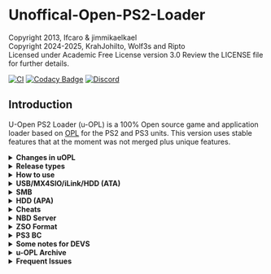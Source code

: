 # Unoffical-Open-PS2-Loader

Copyright 2013, Ifcaro & jimmikaelkael<br/>
Copyright 2024-2025, KrahJohilto, Wolf3s and Ripto<br/>
Licensed under Academic Free License version 3.0
Review the LICENSE file for further details.

[![CI](https://github.com/NathanNeurotic/uOPL/actions/workflows/compilation.yml/badge.svg?branch=uOPL-1)](https://github.com/NathanNeurotic/uOPL/actions/workflows/compilation.yml)
[![Codacy Badge](https://app.codacy.com/project/badge/Grade/99032a6a180243bfa0d0e23efeb0608d)](https://www.codacy.com/gh/NathanNeurotic/uOPL/dashboard?utm_source=github.com&utm_medium=referral&utm_content=NathanNeurotic/uOPL&utm_campaign=Badge_Grade)
[![Discord](https://img.shields.io/discord/652861436992946216?style=flat&logo=Discord)]([https://discord.gg/CVFUa9xh6B](https://discord.gg/hFRysYVReu))

## Introduction

U-Open PS2 Loader (u-OPL) is a 100% Open source game and application loader based on [OPL](https://github.com/ps2homebrew/Open-PS2-Loader) for
the PS2 and PS3 units. This version uses stable features that at the moment was not merged plus unique features.
<details>
  <summary> <b> Changes in uOPL </b> </summary>
<p>

  * uOPL uses a slightly older build environment in an attempt to increase stability, more akin to OPL r2049
  * Multi USB works without issues (workaround)
  * ATA HDD support ala grimdoomers fork
  * UDPBD support (as a build variant) ala tihmstar & el_isra forks (untested) - likely needs more work
  * Favourites Menu
  * Optional per-game Neutrino core loading for increased compatibility
  * Additional Mode 7 ala Neutrino (works with both Neutrino and OPL core)
  * Legacy apps paths with `mass:` work
  * Two new built in themes `<uOPL>` & `<uOPL-CF>`
  * Additional theme options
  * Debug builds have the option to send LOGs to a BDM device
  * Disable all button for cheats selection menu
  * Cancel pending ART requests at launch (should stop a crash that occurs when traversing the games list quickly and suddenly launching a title)

### Neutrino Support
Neutrino needs to be stored on either `mc0:NEUTRINO/neutrino.elf` or `mc1:NEUTRINO/neutrino.elf` with the usual setup of `config` and `modules` subfolders.<br>
In game settings you will find an option `Loader Core` with the options of `<OPL>` or `Neutrino`<br><br>
Supported devices: `USB` `MX4SIO` `HDD (ATA)` `iLink` `UDPBD - untested` `HDD (APA) - untested (seems hit & miss for some games)`<br><br>
Neutrino does not support:<br>
`ZSO Format` `USBExtreme Format` (Will result in `<OPL>` core being used instead even if `Neutrino` is selected)<br>
`PADEMU` `GSM` `Cheats` (Will result in `Neutrino` still being used however these features will not be applied because Neutrino uses a diffrent sets of modules than OPL and u-OPL)<br><br>
Get [Neutrino](https://github.com/rickgaiser/neutrino/releases)

### Additional Theme Options
These are all optional and will use default values if omitted.

| Key                         | Description                                                                                                          |
| --------------------------- | -------------------------------------------------------------------------------------------------------------------- |
| `wsX`                       | Sets theme element posX position in widescreen (avoids the need for seperate 4:3 and 16:9 theme cfgs)                |
| `skip`                      | If enabled will skip rendering of StaticImage types if there is no currently selected item                           |
| `reflection`                | If enabled will render a reflection of GameImage or Coverflow types (not recommended for faked perspective images)   |
| `plasma_blend_color`        | Optional secondary blend colour for plasma (now you can mix bg & blend colour, previously it was only bg & black)    |
| `Coverflow`                 | New type will render 3 covers at a time, works with overlays and reflection etc                                      |
| `aligned=2`                 | New value for "aligned" to right justify                                                                             |
| `use_settings_bg=1`         | If enabled all menus will display `settings_bg.png` from your theme instead of traditional plasma for the background |

<img src="previews/uOPL.png" height="300" />
<img src="previews/uOPL-CF.png" height="300" />

</p>
</details>

<details>
  <summary> <b> Release types </b> </summary>
<p>

Open PS2 Loader bundle included several types of the same OPL version. These
types come with more or fewer features included.

| Type (can be a combination) | Description                                                                             |
| --------------------------- | --------------------------------------------------------------------------------------- |
| `Release`                   | Regular OPL release with GSM, IGS, PADEMU, VMC, PS2RD Cheat Engine & Parental Controls. |
| `DTL_T10000`                | OPL for TOOLs (DevKit PS2)                                                              |
| `IGS`                       | OPL with InGame Screenshot feature.                                                     |
| `PADEMU`                    | OPL with Pad Emulation for DS3 & DS4.                                                   |
| `RTL`                       | OPL with the right to left language support.                                            |

</p>
</details>

<details>
  <summary> <b> How to use </b> </summary>
<p>

U-OPL uses the following directory tree structure across HDD, SMB, and
USB modes:

| Folder | Description                                          | Modes       |
| ------ | ---------------------------------------------------- | ----------- |
| `CD`   | for games on CD media - i.e. blue-bottom discs       | USB and SMB |
| `DVD`  | for DVD5 and DVD9 images (if filesystem supports +4gb files) | USB and SMB |
| `VMC`  | for Virtual Memory Card images - from 8MB up to 64MB | all         |
| `CFG`  | for saving per-game configuration files              | all         |
| `ART`  | for game art images                                  | all         |
| `THM`  | for themes support                                   | all         |
| `LNG`  | for translation support                              | all         |
| `CHT`  | for cheats files                                     | all         |

U-OPL will automatically create the above directory structure the first time you launch it and enable your favorite device.

For HDD (APA) users, OPL will read `hdd0:__common/OPL/conf_hdd.cfg` for the config entry `hdd_partition` to use as your OPL partition.
If not found a config file, a 128Mb `+OPL` partition will be created. You can edit the config if you wish to use/create a different partition.
All partitions created by OPL will be 128Mb (it is not recommended to enlarge partitions as it will break LBAs, instead remove and recreate manually with uLaunchELF at a larger size if needed).

</p>
</details>

<details>
  <summary> <b> USB/MX4SIO/iLink/HDD (ATA) </b> </summary>


Game files should be *ideally* defragmented either file by file or by whole drive.
Games larger than 4GB must be stored on a device formatted with exFAT, or if the device is using FAT32, the USBExtreme format must be used (see OPLUtil or USBUtil programs).
We do **not** recommend using any defrag programs. The best way for defragmenting - copy all files to pc, format USB, copy all files back.
Repeat it once you faced defragmenting problem again.

> NOTE: partial file fragmentation is supported (up to 64 fragments!) since OPL v1.2.0 - rev1893


</p>
</details>

<details>
  <summary> <b> SMB </b> </summary>
<p>

For loading games by SMB protocol, you need to share a folder (ex: PS2SMB)
on the host machine or NAS device and make sure that it has full read and
write permissions. USB Advance/Extreme format is optional - \*.ISO images
are supported using the folder structure above.

</p>
</details>

<details>
  <summary> <b> HDD (APA)</b> </summary>
<p>

For PS2, 48-bit LBA internal HDDs up to 2TB are supported. HDD should be
formatted with the APA partition scheme. OPL will create the `+OPL` partition on the HDD.
To avoid this, you can create a text file at the location `hdd0:__common:pfs:OPL/conf_hdd.txt`
that contains the preferred partition name (for example `__common`).

</p>
</details>

<details>
  <summary> <b> Cheats </b> </summary>
<p>

OPL accepts `.cht` files in PS2RD format. Each cheat file corresponds to a specific game and must be stored in the `CHT` directory on your device.
Cheats are structured as hexadecimal codes, with proper headers as descriptions to identify their function.
You can activate cheats via OPL's graphical interface. Navigate to a games settings, enable cheats and select the desired mode.

### cheat modes

  * Auto Select Cheats:  
This mode will enable and apply all cheat codes in your `.cht` file to your game automatically.

  * Select Game Cheats:  
When enabled a cheat selection menu will appear when you launch a game. You can navigate the menu and disable undesired cheats for this launch session. `Mastercode`s cannot be disabled as they are required for any other cheats to be applied.

</p>
</details>

<details>
  <summary> <b> NBD Server </b> </summary>
<p>

OPL now uses an [NBD](https://en.wikipedia.org/wiki/Network_block_device) server to share the internal hard drive, instead of HDL server.
NBD is [formally documented](https://github.com/NetworkBlockDevice/nbd/blob/master/doc/proto.md) and developed as a collaborative open standard.

The current implementation of the server is based on [lwNBD](https://github.com/bignaux/lwNBD), go there to contribute on the NBD code itself.

The main advantage of using NBD is that the client will expose the drive to your operating system in a similar way as a directly attached drive.
This means that any utility that worked with the drive when it was directly attached should work the same way with NBD.

OPL currently only supports exporting (sharing out) the PS2's drive.

You can use `hdl-dump`, `pfs-shell`, or even directly edit the disk in a hex editor.

For example, to use `hdl_dump` to install a game to the HDD:

  * Connect with your choosen client (OS specific)
  * Run `hdl_dump inject_dvd ps2/nbd "Test Game" ./TEST.ISO`
  * Disconnect the client.

To use the NBD server in OPL:

  * Grab the latest beta version (OPL 1.1.0 (current stable) has some bugs in the NBD server) - go to the [Releases](https://github.com/ps2homebrew/Open-PS2-Loader/releases) section and grab the one at the top.
  * Ensure OPL is configured with an IP address (either static or DHCP).
  * Open the menu and select "Start NBD server". Once it's ready, it should update the screen to say "NBD Server running..."
  * Now you can connect with any of the following NBD clients.

### nbd-client

Supported: Linux, [Windows with WSL and custom kernel](https://github.com/microsoft/WSL/issues/5968)

nbd-client requires nbd kernel support. If it isn't loaded,
`sudo modprobe nbd` will do.

list available export:

```sh
nbd-client -l 192.168.1.45
```

connect:

```sh
nbd-client 192.168.1.45 /dev/nbd1
```

disconnect:

```sh
nbd-client -d /dev/nbd1
```

You'll generally need sudo to run this commands in root or
add your user to the right group usually "disk".

### nbdfuse

Supported: Linux, Windows with WSL2

list available export:

```sh
nbdinfo --list nbd://192.168.1.45
```

connect:

```sh
mkdir ps2
nbdfuse ps2/ nbd://192.168.1.45 &
```

disconnect:

```sh
umount ps2
```

### wnbd

Supported: Windows

[WNBD client](https://cloudbase.it/ceph-for-windows/).
Install, reboot, open elevated (with Administrator rights) [PowerShell](https://docs.microsoft.com/en-us/powershell/scripting/windows-powershell/starting-windows-powershell?view=powershell-7.1#how-to-start-windows-powershell-on-earlier-versions-of-windows)

connect:

```sh
wnbd-client.exe map hdd0 192.168.1.22
```

disconnect:

```sh
wnbd-client.exe unmap hdd0
```

### Mac OS

Not supported.

</p>
</details>

<details>
  <summary> <b> ZSO Format </b> </summary>
<p>

As of version 1.2.0, compressed ISO files in ZSO format is supported by u-OPL.

To handle ZSO files, a python script (ziso.py) is included in the pc folder of this repository.
It requires Python 3 and the LZ4 library:

  ```sh
pip install lz4
```

To compress an ISO file to ZSO:

  ```sh
python ziso.py -c 2 "input.iso" "output.zso"
```

To decompress a ZSO back to the original ISO:

```sh
python ziso.py -c 0 "input.zso" "output.iso"
```

You can copy ZSO files to the same folder as your ISOs and they will be detected by u-OPL.
To install onto internal HDD, you can use the latest version of HDL-Dump.

</p>
</details>

<details>
  <summary> <b> PS3 BC </b> </summary>
<p>

Currently, supported only [PS3 Backward Compatible](https://www.psdevwiki.com/ps3/PS2_Compatibility#PS2-Compatibility) (BC) versions. So only [COK-001](https://www.psdevwiki.com/ps3/COK-00x#COK-001) and [COK-002/COK-002W](https://www.psdevwiki.com/ps3/COK-00x#COK-002) boards are supported. USB, SMB, HDD modes are supported.

To run u-OPL, you need an entry point for running PS2 titles. You can use everything (Swapmagic PS2, for example), but custom firmware with the latest Cobra is preferred. Note: only CFW supports HDD mode.

</p>
</details>

<details>
  <summary> <b> Some notes for DEVS </b> </summary>
<p>

Open PS2 Loader needs the [**latest PS2SDK**](https://github.com/ps2dev/ps2sdk)

</p>
</details>

<details>
  <summary> <b> u-OPL Archive </b> </summary>
<p>

Since 05/07/2021 every u-OPL build dispatched to the release section of this repository will be uploaded to a [mega account](https://mega.nz/folder/Ndwi1bAK#oLWNhH_g-h0p4BoT4c556A). You can access the archive by clicking the mega badge on top of this readme

</p>
</details>

<details>
  <summary> <b> Frequent Issues </b> </summary>
<p>

### u-OPL Freezes on logo or grey screen

 Sometimes u-OPL freezes when loading config files made by older u-OPL builds.
> hold __`START`__ while u-OPL initializes to make it skip the config loading, then, you can save your own settings.
> fixing the issue.

### Game freezes on white screen

> Main game executable could not be found. Either game is fragmented or image is corrupted

### u-OPL does not display anything on boot

> You may have selected a Video Mode which your TV does not support. Hold Triangle and Cross while u-OPL initializes to reset your video mode to "Auto".

</p>
</details>
